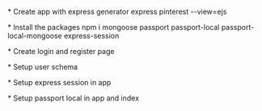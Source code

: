\* Create app with express generator
express pinterest --view=ejs

\* Install the packages
npm i mongoose passport passport-local passport-local-mongoose express-session

\* Create login and register page

\* Setup user schema

\* Setup express session in app

\* Setup passport local in app and index
